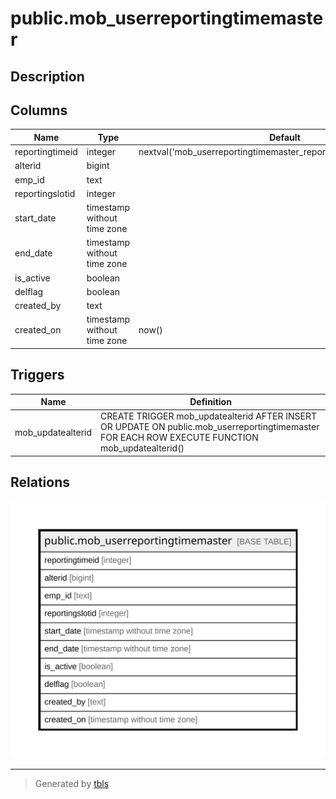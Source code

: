 # public.mob_userreportingtimemaster

## Description

## Columns

| Name | Type | Default | Nullable | Children | Parents | Comment |
| ---- | ---- | ------- | -------- | -------- | ------- | ------- |
| reportingtimeid | integer | nextval('mob_userreportingtimemaster_reportingtimeid_seq'::regclass) | false |  |  |  |
| alterid | bigint |  | true |  |  |  |
| emp_id | text |  | true |  |  |  |
| reportingslotid | integer |  | true |  |  |  |
| start_date | timestamp without time zone |  | true |  |  |  |
| end_date | timestamp without time zone |  | true |  |  |  |
| is_active | boolean |  | true |  |  |  |
| delflag | boolean |  | true |  |  |  |
| created_by | text |  | true |  |  |  |
| created_on | timestamp without time zone | now() | true |  |  |  |

## Triggers

| Name | Definition |
| ---- | ---------- |
| mob_updatealterid | CREATE TRIGGER mob_updatealterid AFTER INSERT OR UPDATE ON public.mob_userreportingtimemaster FOR EACH ROW EXECUTE FUNCTION mob_updatealterid() |

## Relations

![er](public.mob_userreportingtimemaster.svg)

---

> Generated by [tbls](https://github.com/k1LoW/tbls)
